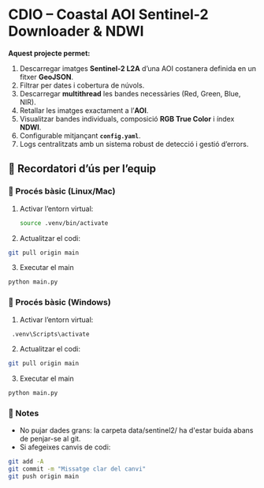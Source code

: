 # CDIO – Coastal AOI Sentinel-2 Downloader & NDWI

**Aquest projecte permet:**

1. Descarregar imatges **Sentinel-2 L2A** d’una AOI costanera definida en un fitxer **GeoJSON**.  
2. Filtrar per dates i cobertura de núvols.  
3. Descarregar **multithread** les bandes necessàries (Red, Green, Blue, NIR).  
4. Retallar les imatges exactament a l’**AOI**.  
5. Visualitzar bandes individuals, composició **RGB True Color** i índex **NDWI**.  
6. Configurable mitjançant **`config.yaml`**.  
7. Logs centralitzats amb un sistema robust de detecció i gestió d’errors.  

## 📝 Recordatori d’ús per l’equip

### 🔹 Procés bàsic (Linux/Mac)
1. Activar l’entorn virtual:
   ```bash
   source .venv/bin/activate
   ````
2. Actualitzar el codi:
  ```bash
  git pull origin main
  ````
3. Executar el main
  ```bash
  python main.py
  ````

### 🔹 Procés bàsic (Windows)
1. Activar l’entorn virtual:
  ```bash
   .venv\Scripts\activate
  ````
2. Actualitzar el codi:
  ```bash
  git pull origin main
  ````
3. Executar el main
  ```bash
  python main.py
  ````

### 🔹 Notes
 - No pujar dades grans: la carpeta data/sentinel2/ ha d'estar buida abans de penjar-se al git.
 - Si afegeixes canvis de codi:
 ```bash
 git add -A
 git commit -m "Missatge clar del canvi"
 git push origin main
````

